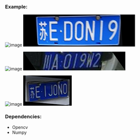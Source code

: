 ### Example:

 ![image](./test_data/test1.png) ![image](./result/test1.png)

![image](./test_data/test2.jpg) ![image](./result/test2.jpg)

![image](./test_data/test3.png) ![image](./result/test3.png)

### Dependencies: 

+ Opencv
+ Numpy

